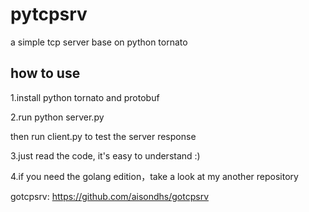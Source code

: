 # pytcpsrv
a simple tcp server base on python tornato

## how to use

1.install python tornato and protobuf


2.run
  python server.py

  then run client.py to test the server response

3.just read the code, it's easy to understand :)


4.if you need the golang edition，take a look at my another repository

gotcpsrv: https://github.com/aisondhs/gotcpsrv